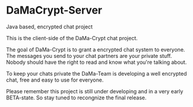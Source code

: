 DaMaCrypt-Server
================

Java based, encrypted chat project

This is the client-side of the DaMa-Crypt chat project.

The goal of DaMa-Crypt is to grant a encrypted chat system to everyone. The messages you send to your chat partners are your private stuff. Nobody should have the right to read and know what you're talking about.

To keep your chats private the DaMa-Team is developing a well encrypted chat, free and easy to use for everyone.

Please remember this project is still under developing and in a very early BETA-state. So stay tuned to recongnize the final release.
